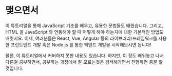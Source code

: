 # 맺으면서

이 튜토리얼을 통해 JavaScript 기초를 배우고, 유용한 문법들도 배웠습니다. 그리고, HTML 을 JavaScript 와 연동해야 할 때 어떻게 해야 하는지에 대한 기본적인 방법도 배웟지요. 이제, 여러분들은 React, Vue, Angular 등의 라이브러리/프레임워크를 사용한 프런트엔드 개발 혹은 Node.js 를 통한 백엔드 개발을 시작해보시면 됩니다!

물론, 이 튜토리얼에서 커버하지 못한 내용도 있습니다. 하지만, 이 정도 배워놓고 나서 다른걸 공부하면서, 공부하는 과정에서 잘 모르는것은 검색해가면서 진행하면 충분 할 것입니다.